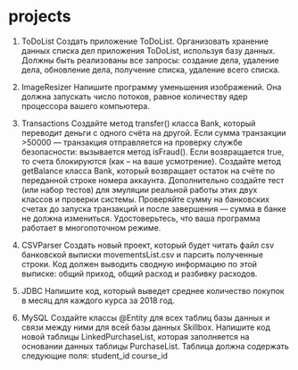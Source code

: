 # projects
1. ToDoList
Создать приложение ToDoList. Организовать хранение данных списка дел приложения ToDoList, используя базу данных. 
Должны быть реализованы все запросы: создание дела, удаление дела, обновление дела, получение списка, удаление всего списка.

2. ImageResizer
Напишите программу уменьшения изображений. Она должна запускать число потоков, равное количеству ядер процессора вашего компьютера.

3. Transactions
Создайте метод transfer() класса Bank, который переводит деньги с одного счёта на другой. Если сумма транзакции >50000 — транзакция отправляется на проверку службе безопасности: вызывается метод isFraud(). Если возвращается true, то счета блокируются (как – на ваше усмотрение).
Создайте метод getBalance класса Bank, который возвращает остаток на счёте по переданной строке номера аккаунта.
Дополнительно создайте тест (или набор тестов) для эмуляции реальной работы этих двух классов и проверки системы. 
Проверяйте сумму на банковских счетах до запуска транзакций и после завершения — сумма в банке не должна измениться.
Удостоверьтесь, что ваша программа работает в многопоточном режиме. 

4. CSVParser
Создать новый проект, который будет читать файл csv банковской выписки movementsList.csv и парсить полученные строки.
Код должен выводить сводную информацию по этой выписке: общий приход, общий расход и разбивку расходов.

5. JDBC
Напишите код, который выведет среднее количество покупок в месяц для каждого курса за 2018 год. 

6. MySQL
Создайте классы @Entity для всех таблиц базы данных и связи между ними для всей базы данных Skillbox.
Напишите код новой таблицы LinkedPurchaseList, которая заполняется на основании данных таблицы PurchaseList.
Таблица должна содержать следующие поля:
student_id
course_id
